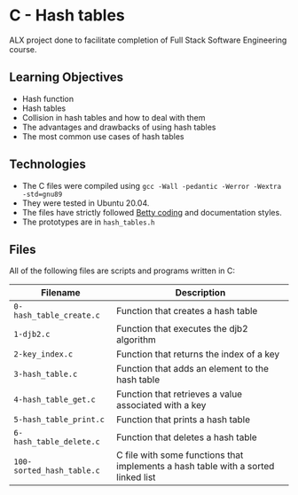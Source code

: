 # C - Hash tables
ALX project done to facilitate completion of Full Stack Software Engineering course.

## Learning Objectives
* Hash function
* Hash tables
* Collision in  hash tables and how to deal with them
* The advantages and drawbacks of using hash tables
* The most common use cases of hash tables

## Technologies
* The C files were compiled using `gcc -Wall -pedantic -Werror -Wextra -std=gnu89`
* They were tested in Ubuntu 20.04.
* The files have strictly followed [Betty coding](https://github.com/holbertonschool/Betty) and documentation styles.
* The prototypes are in `hash_tables.h`


## Files
All of the following files are scripts and programs written in C:

| Filename | Description |
| -------- | ----------- |
| `0-hash_table_create.c` | Function that creates a hash table |
| `1-djb2.c` | Function that executes the djb2 algorithm |
| `2-key_index.c` | Function that returns the index of a key |
| `3-hash_table.c` | Function that adds an element to the hash table |
| `4-hash_table_get.c` | Function that retrieves a value associated with a key |
| `5-hash_table_print.c` | Function that prints a hash table |
| `6-hash_table_delete.c` | Function that deletes a hash table |
| `100-sorted_hash_table.c` | C file with some functions that implements a hash table with a sorted linked list |
